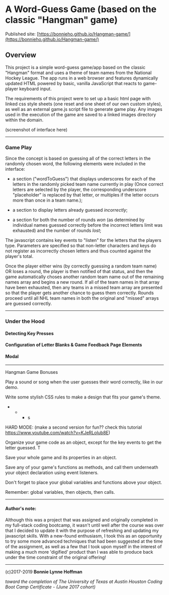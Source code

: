 # A Word-Guess Game (based on the classic "Hangman" game)

Published site: [https://bonnieho.github.io/Hangman-game/](https://bonnieho.github.io/Hangman-game/)

## Overview

This project is a simple word-guess game/app based on the classic "Hangman" format and uses a theme of team names from the National Hockey League. The app runs in a web browser and features dynamically updated HTML powered by basic, vanilla JavaScript that reacts to game-player keyboard input.

The requirements of this project were to set up a basic html page with linked css style sheets (one reset and one sheet of our own custom styles), as well as an external game.js script file to generate game play. Any images used in the execution of the game are saved to a linked images directory within the domain.

(screenshot of interface here)

- - -

### Game Play

Since the concept is based on guessing all of the correct letters in the randomly chosen word, the following elements were included in the interface:

* a section ("wordToGuess") that displays underscores for each of the letters in the randomly picked team name currently in play (Once correct letters are selected by the player, the corresponding underscore "placeholder" is replaced by that letter, or multiples if the letter occurs more than once in a team name.);

* a section to display letters already guessed *incorrectly*;

* a section for both the number of rounds *won* (as determined by individual names guessed correctly before the incorrect letters limit was exhausted) and the number of rounds *lost*;

The javascript contains key events to "listen" for the letters that the players type. Parameters are specified so that non-letter characters and keys do not register as incorrectly chosen letters and thus counted against the player's total.

Once the player either wins (by correctly guessing a random team name) OR loses a round, the player is then notified of that status, and then the game automatically choses another random team name out of the remaining names array and begins a new round. If all of the team names in that array have been exhausted, then any teams in a missed team array are presented so that the player gets another chance to guess them correctly. Rounds proceed until all NHL team names in both the original and "missed" arrays are guessed correctly.


- - -

### Under the Hood

#### Detecting Key Presses

#### Configuration of Letter Blanks & Game Feedback Page Elements

#### Modal

- - - 

Hangman Game Bonuses

Play a sound or song when the user guesses their word correctly, like in our demo.

Write some stylish CSS rules to make a design that fits your game's theme.

- - - s

HARD MODE: (make a second version for fun??  check this tutorial https://www.youtube.com/watch?v=KJeRLolub8E)

Organize your game code as an object, except for the key events to get the letter guessed. T

Save your whole game and its properties in an object.

Save any of your game's functions as methods, and call them underneath your object declaration using event listeners.

Don't forget to place your global variables and functions above your object.

Remember: global variables, then objects, then calls.

- - -

#### Author's note:

Although this was a project that was assigned and originally completed in my full-stack coding bootcamp, it wasn't until well after the course was over that I decided to update it with the purpose of refreshing and updating my javascript skills. With a new-found enthusiasm, I took this as an opportunity to try some more advanced techniques that had been suggested at the time of the assignment, as well as a few that I took upon myself in the interest of making a much more 'digified' product than I was able to produce back under the time constraint of the original offering!


- - - 


(c)2017-2019 __Bonnie Lynne Hoffman__ 

*toward the completion of The University of Texas at Austin Houston Coding Boot Camp Certificate - (June 2017 cohort)*




